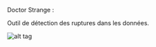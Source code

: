 Doctor Strange :

Outil de détection des ruptures dans les données.

![alt tag](http://www.comicvine.com/images/1300-1242100)
